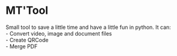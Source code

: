 <h1>MT'Tool</h1>
Small tool to save a little time and have a little fun in python. It can:<br>
  - Convert video, image and document files<br>
  - Create QRCode<br>
  - Merge PDF<br>


